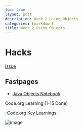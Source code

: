 ```yaml
---
toc: true
layout: post
description: Week 2 Using Objects
categories: [markdown]
title: Week 2 Using Objects
---
```


# Hacks

[Issue](https://github.com/EvanYang24/APCSA/issues/4)

##  Fastpages

- [Java Objects Notebook](https://EvanYang24.github.io/APCSA/2022/09/04/Java-Objects-Jupyter-Notebook.html)

Code.org Learning (1-15 Done)

-[Code.org Key Learnings](https://evanyang24.github.io/APCSA/markdown/2022/09/05/code.org-key-learning.html)

![image](https://user-images.githubusercontent.com/111528360/188698894-fddb1660-0f02-46cd-a0c5-0122b6437ad3.png)

